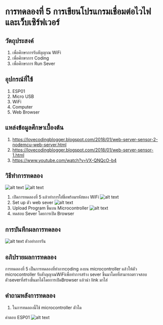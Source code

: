 # การทดลองที่ 5 การเขียนโปรแกรมเชื่อมต่อไวไฟและเว็บเซิร์ฟเวอร์

## วัตถุประสงค์
1. เพื่อศึกษาการรับสัญญาณ WiFi
2. เพื่อศึกษาการ Coding
3. เพื่อศึกษาการ Run Sever

## อุปกรณ์ที่ใช้
1. ESP01
2. Micro USB
3. WiFi
4. Computer
5. Web Browser

## แหล่งข้อมูลศึกษาเบื้องต้น
1. https://lovecodingblogger.blogspot.com/2018/01/web-server-sensor-2-nodemcu-web-server.html
2. https://lovecodingblogger.blogspot.com/2018/01/web-server-sensor-1.html
3. https://www.youtube.com/watch?v=VX-QNQcO-b4

## วิธีทำการทดลอง
![alt text](https://cdn.discordapp.com/attachments/337849529179308033/823922152733540382/gjSOE6qIXgFuE-hf5rXb_IFxGX19ku9OLWzDXV7PYDX8zq3HWiBT_mAigS4qeeFBk4PJ9FDXfgYFujvkIxoh-b5m7WauMw.png)
![alt text](https://media.discordapp.net/attachments/823924425152921641/823924442869792768/unknown.png?width=948&height=670)
1. เปิดการทดลองที่ 5 แล้วทำการใส่ชี่อพร้อมรหัสของ WiFi 
![alt text](https://media.discordapp.net/attachments/823924425152921641/823926273604059166/unknown.png?width=1040&height=670)
2. Set up  ตัว web sever
![alt text](https://media.discordapp.net/attachments/823924425152921641/823926941274734603/unknown.png)
3. Upload Program ขึ้นบน Microcontroller 
![alt text](https://cdn.discordapp.com/attachments/823924425152921641/823928065687158834/unknown.png)
4. ทดสอบ Sever โดยการเปิด Browser

## การบันทึกผลการทดลอง
![alt text](https://cdn.discordapp.com/attachments/823924425152921641/823930114008940554/unknown.png)
ตัวอย่าการรัน

## อภิปรายผลการทดลอง
  การทดลองที่ 5 เป็นการทดลองที่ทำการcoding ลงบน microcontroller แล้วให้ตัว microcontroller รับสัาญญาณWiFiเพื่อทำการสร้าง sever ขึ้นมาโดยที่สามารถตรวจสอบ
ตัวseverที่สร้างขึ้นมาได้โดยการเปิดBrowser แล้วนำ link มาใส่

## คำถามหลังการทดลอง
1. ในการทดลองนี้ใช้ microcontroller ตัวใด 

คำตอบ ESP01 
![alt text](https://cdn.discordapp.com/attachments/823924425152921641/823931532249923634/6418-esp8266_esp-01_esp01_E0B984E0B8A3E0B989E0B8AAE0B8B2E0B8A2_serial_wifi_E0B982E0B8A1E0B894E0B8B9E.png)

